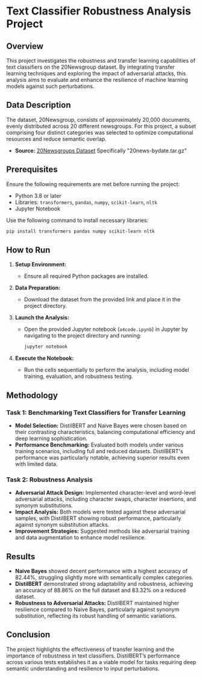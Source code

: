 
# Text Classifier Robustness Analysis Project

## Overview

This project investigates the robustness and transfer learning capabilities of text classifiers on the 20Newsgroup dataset. By integrating transfer learning techniques and exploring the impact of adversarial attacks, this analysis aims to evaluate and enhance the resilience of machine learning models against such perturbations.

## Data Description

The dataset, 20Newsgroup, consists of approximately 20,000 documents, evenly distributed across 20 different newsgroups. For this project, a subset comprising four distinct categories was selected to optimize computational resources and reduce semantic overlap.

- **Source:** [20Newsgroups Dataset](http://qwone.com/~jason/20Newsgroups/) Specifically "20news-bydate.tar.gz" 

## Prerequisites

Ensure the following requirements are met before running the project:

- Python 3.8 or later
- Libraries: `transformers`, `pandas`, `numpy`, `scikit-learn`, `nltk`
- Jupyter Notebook

Use the following command to install necessary libraries:
```bash
pip install transformers pandas numpy scikit-learn nltk
```

## How to Run

1. **Setup Environment:**
   - Ensure all required Python packages are installed.

2. **Data Preparation:**
   - Download the dataset from the provided link and place it in the project directory.

3. **Launch the Analysis:**
   - Open the provided Jupyter notebook (`a4code.ipynb`) in Jupyter by navigating to the project directory and running:
     ```bash
     jupyter notebook
     ```

4. **Execute the Notebook:**
   - Run the cells sequentially to perform the analysis, including model training, evaluation, and robustness testing.

## Methodology

### Task 1: Benchmarking Text Classifiers for Transfer Learning

- **Model Selection:** DistilBERT and Naive Bayes were chosen based on their contrasting characteristics, balancing computational efficiency and deep learning sophistication.
- **Performance Benchmarking:** Evaluated both models under various training scenarios, including full and reduced datasets. DistilBERT's performance was particularly notable, achieving superior results even with limited data.

### Task 2: Robustness Analysis

- **Adversarial Attack Design:** Implemented character-level and word-level adversarial attacks, including character swaps, character insertions, and synonym substitutions.
- **Impact Analysis:** Both models were tested against these adversarial samples, with DistilBERT showing robust performance, particularly against synonym substitution attacks.
- **Improvement Strategies:** Suggested methods like adversarial training and data augmentation to enhance model resilience.

## Results

- **Naive Bayes** showed decent performance with a highest accuracy of 82.44%, struggling slightly more with semantically complex categories.
- **DistilBERT** demonstrated strong adaptability and robustness, achieving an accuracy of 88.86% on the full dataset and 83.32% on a reduced dataset.
- **Robustness to Adversarial Attacks:** DistilBERT maintained higher resilience compared to Naive Bayes, particularly against synonym substitution, reflecting its robust handling of semantic variations.

## Conclusion

The project highlights the effectiveness of transfer learning and the importance of robustness in text classifiers. DistilBERT’s performance across various tests establishes it as a viable model for tasks requiring deep semantic understanding and resilience to input perturbations.
